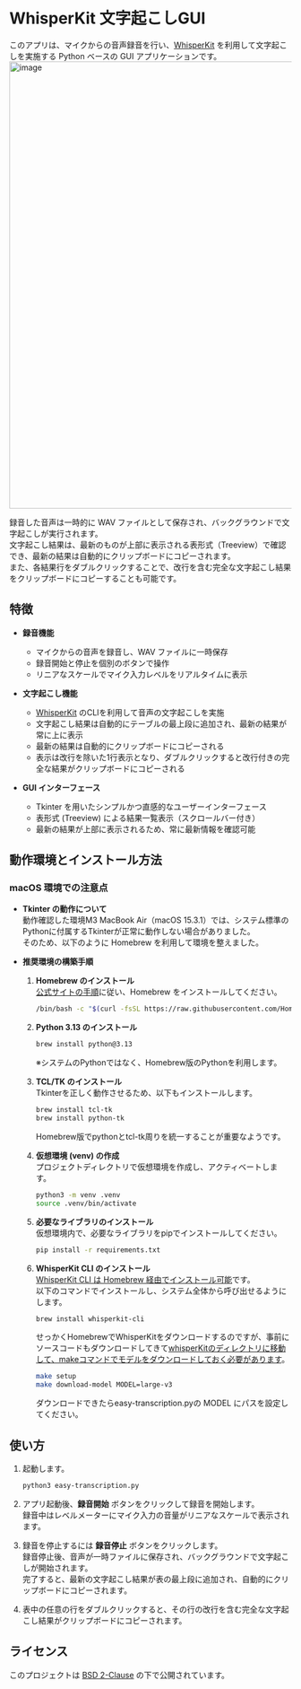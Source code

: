 # WhisperKit 文字起こしGUI

このアプリは、マイクからの音声録音を行い、[WhisperKit](https://github.com/argmaxinc/WhisperKit) を利用して文字起こしを実施する Python ベースの GUI アプリケーションです。  
<img width="797" alt="image" src="https://github.com/user-attachments/assets/111557bb-8a97-41c7-aaa6-c95d615e2739" />


録音した音声は一時的に WAV ファイルとして保存され、バックグラウンドで文字起こしが実行されます。  
文字起こし結果は、最新のものが上部に表示される表形式（Treeview）で確認でき、最新の結果は自動的にクリップボードにコピーされます。  
また、各結果行をダブルクリックすることで、改行を含む完全な文字起こし結果をクリップボードにコピーすることも可能です。

## 特徴

- **録音機能**  
  - マイクからの音声を録音し、WAV ファイルに一時保存  
  - 録音開始と停止を個別のボタンで操作  
  - リニアなスケールでマイク入力レベルをリアルタイムに表示  

- **文字起こし機能**  
  - [WhisperKit](https://github.com/argmaxinc/WhisperKit) のCLIを利用して音声の文字起こしを実施  
  - 文字起こし結果は自動的にテーブルの最上段に追加され、最新の結果が常に上に表示  
  - 最新の結果は自動的にクリップボードにコピーされる  
  - 表示は改行を除いた1行表示となり、ダブルクリックすると改行付きの完全な結果がクリップボードにコピーされる

- **GUI インターフェース**  
  - Tkinter を用いたシンプルかつ直感的なユーザーインターフェース  
  - 表形式 (Treeview) による結果一覧表示（スクロールバー付き）  
  - 最新の結果が上部に表示されるため、常に最新情報を確認可能

## 動作環境とインストール方法

### macOS 環境での注意点

- **Tkinter の動作について**  
  動作確認した環境M3 MacBook Air（macOS 15.3.1）では、システム標準のPythonに付属するTkinterが正常に動作しない場合がありました。  
  そのため、以下のように Homebrew を利用して環境を整えました。

- **推奨環境の構築手順**

  1. **Homebrew のインストール**  
    [公式サイトの手順](https://brew.sh)に従い、Homebrew をインストールしてください。
     ```bash
     /bin/bash -c "$(curl -fsSL https://raw.githubusercontent.com/Homebrew/install/HEAD/install.sh)"
     ```

  2. **Python 3.13 のインストール**  
     ```bash
     brew install python@3.13
     ```
     ※システムのPythonではなく、Homebrew版のPythonを利用します。

  3. **TCL/TK のインストール**  
     Tkinterを正しく動作させるため、以下もインストールします。
     ```bash
     brew install tcl-tk
     brew install python-tk
     ```
     Homebrew版でpythonとtcl-tk周りを統一することが重要なようです。  

  4. **仮想環境 (venv) の作成**  
     プロジェクトディレクトリで仮想環境を作成し、アクティベートします。
     ```bash
     python3 -m venv .venv
     source .venv/bin/activate
     ```
  5. **必要なライブラリのインストール**  
     仮想環境内で、必要なライブラリをpipでインストールしてください。
     ```bash
     pip install -r requirements.txt
     ```

  6. **WhisperKit CLI のインストール**  
     [WhisperKit CLI は Homebrew 経由でインストール可能](https://github.com/argmaxinc/WhisperKit?tab=readme-ov-file#homebrew)です。  
     以下のコマンドでインストールし、システム全体から呼び出せるようにします。
     ```bash
     brew install whisperkit-cli
     ```

     せっかくHomebrewでWhisperKitをダウンロードするのですが、事前にソースコードもダウンロードしてきて[whisperKitのディレクトリに移動して、makeコマンドでモデルをダウンロードしておく必要があります](https://github.com/argmaxinc/WhisperKit?tab=readme-ov-file#swift-cli)。
     ```bash
     make setup
     make download-model MODEL=large-v3 
     ```
     ダウンロードできたらeasy-transcription.pyの MODEL にパスを設定してください。  

## 使い方

1. 起動します。

   ```bash
   python3 easy-transcription.py
   ```


1. アプリ起動後、**録音開始** ボタンをクリックして録音を開始します。  
   録音中はレベルメーターにマイク入力の音量がリニアなスケールで表示されます。

2. 録音を停止するには **録音停止** ボタンをクリックします。  
   録音停止後、音声が一時ファイルに保存され、バックグラウンドで文字起こしが開始されます。  
   完了すると、最新の文字起こし結果が表の最上段に追加され、自動的にクリップボードにコピーされます。

3. 表中の任意の行をダブルクリックすると、その行の改行を含む完全な文字起こし結果がクリップボードにコピーされます。

## ライセンス

このプロジェクトは [BSD 2-Clause](LICENSE) の下で公開されています。

